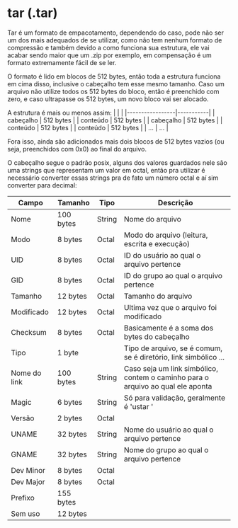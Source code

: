 # tar (.tar)

Tar é um formato de empacotamento, dependendo do caso, pode não ser um dos mais adequados de se utilizar, como não tem nenhum formato de compressão e também devido a como funciona sua estrutura, ele vai acabar sendo maior que um .zip por exemplo, em compensação é um formato extremamente fácil de se ler.

O formato é lido em blocos de 512 bytes, então toda a estrutura funciona em cima disso, inclusive o cabeçalho tem esse mesmo tamanho. Caso um arquivo não utilize todos os 512 bytes do bloco, então é preenchido com zero, e caso ultrapasse os 512 bytes, um novo bloco vai ser alocado.

A estrutura é mais ou menos assim:
|                 |           |
|-----------------|-----------|
|   cabeçalho     | 512 bytes |
|   conteúdo      | 512 bytes |
|   cabeçalho     | 512 bytes |
|   conteúdo      | 512 bytes |
|   conteúdo      | 512 bytes |
|     ...         |    ...    |

Fora isso, ainda são adicionados mais dois blocos de 512 bytes vazios (ou seja, preenchidos com 0x0) ao final do arquivo.

O cabeçalho segue o padrão posix, alguns dos valores guardados nele são uma strings que representam um valor em octal, então pra utilizar é necessário converter essas strings pra de fato um número octal e aí sim converter para decimal:

|     Campo     |  Tamanho  |  Tipo  | Descrição |
|---------------|-----------|--------|-----------|
| Nome          | 100 bytes | String | Nome do arquivo |
| Modo          | 8 bytes   | Octal  | Modo do arquivo (leitura, escrita e execução) |
| UID           | 8 bytes   | Octal  | ID do usuário ao qual o arquivo pertence |
| GID           | 8 bytes   | Octal  | ID do grupo ao qual o arquivo pertence |
| Tamanho       | 12 bytes  | Octal  | Tamanho do arquivo |
| Modificado    | 12 bytes  | Octal  | Ultima vez que o arquivo foi modificado |
| Checksum      | 8 bytes   | Octal  | Basicamente é a soma dos bytes do cabeçalho |
| Tipo          | 1 byte    | | Tipo de arquivo, se é comum, se é diretório, link simbólico ... |
| Nome do link  | 100 bytes | String | Caso seja um link simbólico, contem o caminho para o arquivo ao qual ele aponta |
| Magic         | 6 bytes   | String | Só para validação, geralmente é 'ustar ' |
| Versão        | 2 bytes   | Octal  | |
| UNAME         | 32 bytes  | String | Nome do usuário ao qual o arquivo pertence | 
| GNAME         | 32 bytes  | String | Nome do grupo ao qual o arquivo pertence | 
| Dev Minor     | 8 bytes   | Octal  | |
| Dev Major     | 8 bytes   | Octal  | |
| Prefixo       | 155 bytes | | |
| Sem uso       | 12 bytes | | |